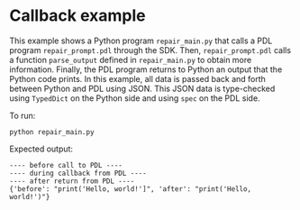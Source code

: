 # Callback example

This example shows a Python program `repair_main.py` that calls a PDL program `repair_prompt.pdl` through the SDK. Then, `repair_prompt.pdl` calls a function `parse_output` defined in `repair_main.py` to obtain more information. Finally, the PDL program returns to Python an output that the Python code prints. In this example, all data is passed back and forth between Python and PDL using JSON. This JSON data is type-checked using `TypedDict` on the Python side and using `spec` on the PDL side.

To run:

```
python repair_main.py
```

Expected output:

```
---- before call to PDL ----
---- during callback from PDL ----
---- after return from PDL ----
{'before': "print('Hello, world!']", 'after': "print('Hello, world!')"}
```